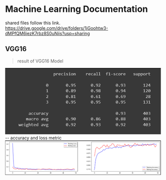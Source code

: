 # Machine Learning Documentation
shared files follow this link. 
https://drive.google.com/drive/folders/1jGoohtw3-dMPfQM6iezK7rbz8S0uNiis?usp=sharing

## VGG16

>  result of VGG16 Model

![Classification report vgg screenshot](classification_reportvgg16.png)
-- accuracy and loss metric
![metric vgg screenshot](metricvgg16.png)
<!-- If you have screenshots you'd like to share, include them here. -->
